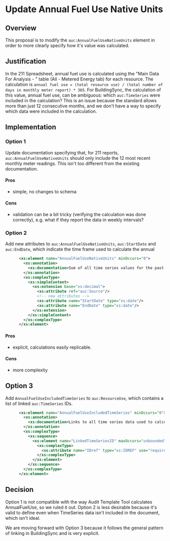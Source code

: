 # Update Annual Fuel Use Native Units

## Overview

This proposal is to modify the `auc:AnnualFuelUseNativeUnits` element in order to more clearly specify how it's value was calculated.

## Justification

In the 211 Spreadsheet, annual fuel use is calculated using the "Main Data For Analysis - <resource name>" table (All - Metered Energy tab) for each resource. The calculation is `annual fuel use = (total resource use) / (total number of days in monthly meter report) * 365`. For BuildingSync, the calculation of this value, annual fuel use, can be ambiguous: which `auc:TimeSeries` were included in the calculation? This is an issue because the standard allows more than just 12 consecutive months, and we don't have a way to specify which data were included in the calculation.

## Implementation

### Option 1
Update documentation specifying that, for 211 reports, `auc:AnnualFuelUseNativeUnits` should only include the 12 most recent monthly meter readings. This isn't too different from the existing documentation.
#### Pros
- simple, no changes to schema

#### Cons
- validation can be a bit tricky (verifying the calculation was done correctly), e.g. what if they report the data in weekly intervals?

### Option 2
Add new attributes to `auc:AnnualFuelUseNativeUnits`, `auc:StartDate` and `auc:EndDate`, which indicate the time frame used to calculate the annual 

```xml
      <xs:element name="AnnualFuelUseNativeUnits" minOccurs="0">
        <xs:annotation>
          <xs:documentation>Sum of all time series values for the past year, in the original units. (units/yr)</xs:documentation>
        </xs:annotation>
        <xs:complexType>
          <xs:simpleContent>
            <xs:extension base="xs:decimal">
              <xs:attribute ref="auc:Source"/>
              <!-- new attributes -->
              <xs:attribute name="StartDate" type="xs:date"/>
              <xs:attribute name="EndDate" type="xs:date"/>
            </xs:extension>
          </xs:simpleContent>
        </xs:complexType>
      </xs:element>
```

#### Pros
- explicit, calculations easily replicable.

#### Cons
- more complexity

## Option 3

Add `AnnualFuelUseIncludedTimeSeries` to `auc:ResourceUse`, which contains a list of linked `auc:TimeSeries` IDs.

```xml
      <xs:element name="AnnualFuelUseIncludedTimeSeries" minOccurs="0">
        <xs:annotation>
          <xs:documentation>Links to all time series data used to calculate the AnnualFuelUse values.</xs:documentation>
        </xs:annotation>
        <xs:complexType>
          <xs:sequence>
            <xs:element name="LinkedTimeSeriesID" maxOccurs="unbounded">
              <xs:complexType>
                <xs:attribute name="IDref" type="xs:IDREF" use="required"/>
              </xs:complexType>
            </xs:element>
          </xs:sequence>
        </xs:complexType>
      </xs:element>
```

## Decision

Option 1 is not compatible with the way Audit Template Tool calculates AnnualFuelUse, so we ruled it out. Option 2 is less desirable because it's valid to define even when TimeSeries data isn't included in the document, which isn't ideal.

We are moving forward with Option 3 because it follows the general pattern of linking in BuildingSync and is very explicit.
